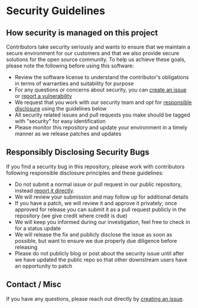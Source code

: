 # Security Guidelines

## How security is managed on this project

Contributors take security seriously and wants to ensure that we maintain a secure environment for our customers and that we also provide secure solutions for the open source community. To help us achieve these goals, please note the following before using this software:

- Review the software license to understand the contributor's obligations in terms of warranties and suitability for purpose
- For any questions or concerns about security, you can [create an issue](https://github.com/wwmoraes/dotfiles/issues/new/choose) or [report a vulnerability](https://github.com/wwmoraes/dotfiles/security/advisories/new)
- We request that you work with our security team and opt for [responsible disclosure](https://corporate.walmart.com/article/responsible-disclosure-policy) using the guidelines below
- All security related issues and pull requests you make should be tagged with "security" for easy identification
- Please monitor this repository and update your environment in a timely manner as we release patches and updates

## Responsibly Disclosing Security Bugs

If you find a security bug in this repository, please work with contributors following responsible disclosure principles and these guidelines:

- Do not submit a normal issue or pull request in our public repository, instead [report it directly](https://github.com/wwmoraes/dotfiles/security/advisories/new).
- We will review your submission and may follow up for additional details
- If you have a patch, we will review it and approve it privately; once approved for release you can submit it as a pull request publicly in the repository (we give credit where credit is due)
- We will keep you informed during our investigation, feel free to check in for a status update
- We will release the fix and publicly disclose the issue as soon as possible, but want  to ensure we due properly due diligence before releasing
- Please do not publicly blog or post about the security issue until after we have updated the public repo so that other downstream users have an opportunity to patch

## Contact / Misc

If you have any questions, please reach out directly by [creating an issue](https://github.com/wwmoraes/dotfiles/issues/new/choose).

